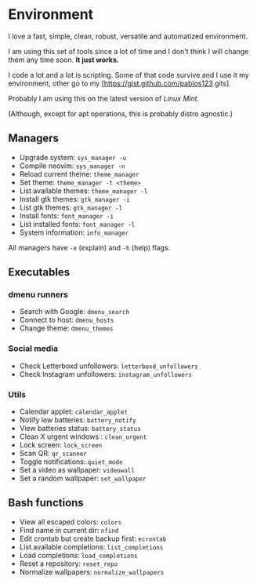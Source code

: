 # Environment

I love a fast, simple, clean, robust, versatile and automatized environment.

I am using this set of tools since a lot of time and I don't think I will change them any time soon. **It just works.**

I code a lot and a lot is scripting.
Some of that code survive and I use it my environment, other go to my [https://gist.github.com/pablos123 gits].

Probably I am using this on the latest version of _Linux Mint_.

\(Although, except for apt operations, this is probably distro agnostic.\)

## Managers

- Upgrade system: `sys_manager -u`
- Compile neovim: `sys_manager -n`
- Reload current theme: `theme_manager`
- Set theme: `theme_manager -t <theme>`
- List available themes: `theme_manager -l`
- Install gtk themes: `gtk_manager -i`
- List gtk themes: `gtk_manager -l`
- Install fonts: `font_manager -i`
- List installed fonts: `font_manager -l`
- System information: `info_manager`

All managers have `-e` (explain) and `-h` (help) flags.

## Executables

### dmenu runners

- Search with Google: `dmenu_search`
- Connect to host: `dmenu_hosts`
- Change theme: `dmenu_themes`

### Social media

- Check Letterboxd unfollowers: `letterboxd_unfollowers`
- Check Instagram unfollowers: `instagram_unfollowers`

### Utils

- Calendar applet: `calendar_applet`
- Notify low batteries: `battery_notify`
- View batteries status: `battery_status`
- Clean X urgent windows : `clean_urgent`
- Lock screen: `lock_screen`
- Scan QR: `qr_scanner`
- Toggle notifications: `quiet_mode`
- Set a video as wallpaper: `videowall`
- Set a random wallpaper: `set_wallpaper`

## Bash functions

- View all escaped colors: `colors`
- Find name in current dir: `nfind`
- Edit crontab but create backup first: `ecrontab`
- List available completions: `list_completions`
- Load completions: `load_completions`
- Reset a repository: `reset_repo`
- Normalize wallpapers: `normalize_wallpapers`
